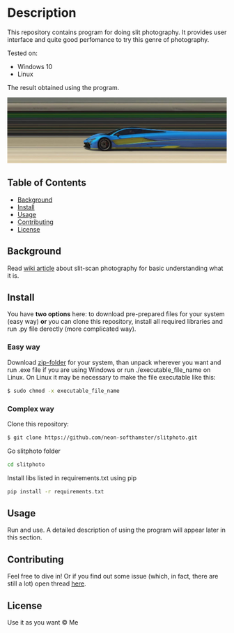 # Description

This repository contains program for doing slit photography. It provides user interface and quite good perfomance to try this genre of photography.

Tested on:

- Windows 10
- Linux

The result obtained using the program.

![alt text](screenshots/example1.jpg "Example")

## Table of Contents

- [Background](#background)
- [Install](#install)
- [Usage](#usage)
- [Contributing](#contributing)
- [License](#license)

## Background

Read [wiki article](https://en.wikipedia.org/wiki/Slit-scan_photography) about slit-scan photography for basic understanding what it is.

## Install

You have **two options** here: to download pre-prepared files for your system (easy way) **or** you can clone this repository, install all required 
libraries and run .py file derectly (more complicated way).

### Easy way

Download [zip-folder](https://1drv.ms/u/s!Asg6DvUKm5NkhbZwPlaS1_PmVbFQpA?e=Dcdhup) for your system, than unpack wherever you want and run .exe file if you are using Windows or run ./executable_file_name on Linux. On Linux 
it may be necessary to make the file executable like this:

```sh
$ sudo chmod -x executable_file_name
```

### Complex way

Clone this repository:

```sh
$ git clone https://github.com/neon-softhamster/slitphoto.git
```

Go slitphoto folder
```sh
cd slitphoto
```

Install libs listed in requirements.txt using pip
```sh
pip install -r requirements.txt
```

## Usage

Run and use. A detailed description of using the program will appear later in this section.


## Contributing

Feel free to dive in! Or if you find out some issue (which, in fact, there are still a lot) open thread [here](https://github.com/neon-softhamster/slitphoto/issues).


## License

Use it as you want © Me
